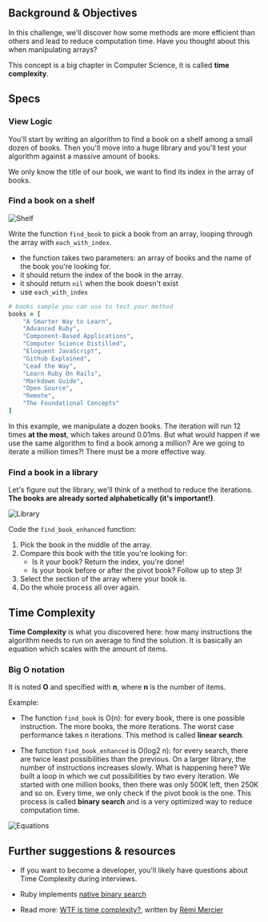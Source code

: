 ## Background & Objectives
In this challenge, we'll discover how some methods are more efficient than others and lead to reduce computation time. Have you thought about this when manipulating arrays?

This concept is a big chapter in Computer Science, it is called **time complexity**.


## Specs
### View Logic

You'll start by writing an algorithm to find a book on a shelf among a small dozen of books. Then you'll move into a huge library and you'll test your algorithm against a massive amount of books.

We only know the title of our book, we want to find its index in the array of books.

### Find a book on a shelf
![Shelf](https://raw.githubusercontent.com/lewagon/fullstack-images/master/ruby/shelf.png)

Write the function `find_book` to pick a book from an array, looping through the array with `each_with_index`.

- the function takes two parameters: an array of books and the name of the book you're looking for.
- it should return the index of the book in the array.
- it should return `nil` when the book doesn't exist
- use `each_with_index`

```ruby
# books sample you can use to test your method
books = [
	"A Smarter Way to Learn",
	"Advanced Ruby",
 	"Component-Based Applications",
	"Computer Science Distilled",
	"Eloquent JavaScript",
	"Github Explained",
	"Lead the Way",
	"Learn Ruby On Rails",
	"Markdown Guide",
	"Open Source",
	"Remote",
	"The Foundational Concepts"
]
```

In this example, we manipulate a dozen books. The iteration will run 12 times **at the most**, which takes around 0.01ms.
But what would happen if we use the same algorithm to find a book among a million? Are we going to iterate a million times?!
There must be a more effective way.

### Find a book in a library

Let's figure out the library, we'll think of a method to reduce the iterations.
**The books are already sorted alphabetically (it's important!)**.

![Library](https://raw.githubusercontent.com/lewagon/fullstack-images/master/ruby/library.png)

Code the `find_book_enhanced` function:

1. Pick the book in the middle of the array.
1. Compare this book with the title you're looking for:
	- Is it your book? Return the index, you're done!
	- Is your book before or after the pivot book? Follow up to step 3!
1. Select the section of the array where your book is.
1. Do the whole process all over again.

## Time Complexity
**Time Complexity** is what you discovered here: how many instructions the algorithm needs to run on average to find the solution. It is basically an equation which scales with the amount of items.

### Big O notation
It is noted **O** and specified with **n**, where **n** is the number of items.

Example:

- The function `find_book` is O(n): for every book, there is one possible instruction. The more books, the more iterations. The worst case performance takes n iterations. This method is called **linear search**.

- The function `find_book_enhanced` is O(log2 n): for every search, there are twice least possibilities than the previous. On a larger library, the number of instructions increases slowly. What is happening here? We built a loop in which we cut possibilities by two every iteration. We started with one million books, then there was only 500K left, then 250K and so on. Every time, we only check if the pivot book is the one.
This process is called **binary search** and is a very optimized way to reduce computation time.

![Equations](https://raw.githubusercontent.com/lewagon/fullstack-images/master/ruby/equations.png)


## Further suggestions & resources

- If you want to become a developer, you'll likely have questions about Time Complexity during interviews.

- Ruby implements [native binary search](https://ruby-doc.org/core-2.6.5/Array.html#method-i-bsearch)

- Read more: [WTF is time complexity?](https://remimercier.com/wtf-time-complexity), written by [Rémi Mercier](https://kitt.lewagon.com/alumni/merciremi)
